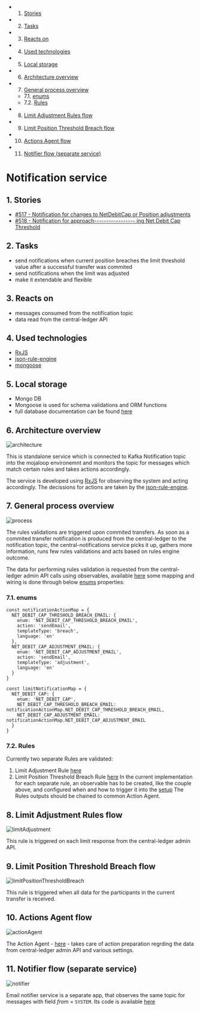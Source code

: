 <!-- vscode-markdown-toc -->
* 1. [Stories](#Stories)
* 2. [Tasks](#Tasks)
* 3. [Reacts on](#Reactson)
* 4. [Used technologies](#Usedtechnologies)
* 5. [Local storage](#Localstorage)
* 6. [Architecture overview](#Architectureoverview)
* 7. [General process overview](#Generalprocessoverview)
	* 7.1. [enums](#enums)
	* 7.2. [Rules](#Rules)
* 8. [Limit Adjustment Rules flow](#LimitAdjustmentRulesflow)
* 9. [Limit Position Threshold Breach flow](#LimitPositionThresholdBreachflow)
* 10. [Actions Agent flow](#ActionsAgentflow)
* 11. [Notifier flow (separate service)](#Notifierflowseparateservice)

<!-- vscode-markdown-toc-config
	numbering=true
	autoSave=true
	/vscode-markdown-toc-config -->
<!-- /vscode-markdown-toc -->
# Notification service

##  1. <a name='Stories'></a>Stories
* [#517 - Notification for changes to NetDebitCap or Position adjustments](https://github.com/mojaloop/project/issues/517)
* [#518 - Notification for approach-----------------
ing Net Debit Cap Threshold](https://github.com/mojaloop/project/issues/518)

##  2. <a name='Tasks'></a>Tasks
* send notifications when current position breaches the limit threshold value after a successful transfer was commited
* send notifications when the limit was adjusted 
* make it extendable and flexible

##  3. <a name='Reactson'></a>Reacts on 
* messages consumed from the notification topic
* data read from the central-ledger API

##  4. <a name='Usedtechnologies'></a>Used technologies
* [RxJS](https://github.com/ReactiveX/rxjs)
* [json-rule-engine](https://github.com/cachecontrol/json-rules-engine)
* [mongoose](https://github.com/Automattic/mongoose)

##  5. <a name='Localstorage'></a>Local storage
* Mongo DB
* Mongoose is used for schema validations and ORM functions
* full database documentation can be found [here]()

##  6. <a name='Architectureoverview'></a>Architecture overview
![architecture](docs/images/1.png)


This is standalone service which is connected to Kafka Notification topic into the mojaloop environemnt and monitors the topic for messages which match certain rules and takes actions accordingly. 

The service is developed using [RxJS](https://github.com/ReactiveX/rxjs) for observing the system and acting accordingly. The decissions for actions are taken by the [json-rule-engine](https://github.com/cachecontrol/json-rules-engine). 

##  7. <a name='Generalprocessoverview'></a>General process overview
![process](docs/images/2.png)

The rules validations are triggered upon commited transfers. As soon as a commited transfer notification is produced from the central-ledger to the notification topic, the central-notifications service picks it up, gathers more information, runs few rules validations and acts based on rules engine outcome.

The data for performing rules validation is requested from the central-ledger admin API calls using observables, available [here](src/observables/centralLedgerAPI.js) some mapping and wiring is done through below [enums](src/lib/enum.js) properties:

###  7.1. <a name='enums'></a>enums
```
const notificationActionMap = {
  NET_DEBIT_CAP_THRESHOLD_BREACH_EMAIL: {
    enum: 'NET_DEBIT_CAP_THRESHOLD_BREACH_EMAIL',
    action: 'sendEmail',
    templateType: 'breach',
    language: 'en'
  },
  NET_DEBIT_CAP_ADJUSTMENT_EMAIL: {
    enum: 'NET_DEBIT_CAP_ADJUSTMENT_EMAIL',
    action: 'sendEmail',
    templateType: 'adjustment',
    language: 'en'
  }
}

const limitNotificationMap = {
  NET_DEBIT_CAP: {
    enum: 'NET_DEBIT_CAP',
    NET_DEBIT_CAP_THRESHOLD_BREACH_EMAIL: notificationActionMap.NET_DEBIT_CAP_THRESHOLD_BREACH_EMAIL,
    NET_DEBIT_CAP_ADJUSTMENT_EMAIL: notificationActionMap.NET_DEBIT_CAP_ADJUSTMENT_EMAIL
  }
}
```

###  7.2. <a name='Rules'></a>Rules
Currently two separate Rules are validated: 
1. Limit Adjustment Rule [here](src/observables/rules/ndcAdjustment.js)
2. Limit Position Threshold Breach Rule [here](src/observables/rules/ndcBreach.js) 
In the current implementation for each separate rule, an observable has to be created, like the couple above, and configured when and how to trigger it into the [setup](src/setup.js)
The Rules outputs should be chained to common Action Agent.

##  8. <a name='LimitAdjustmentRulesflow'></a>Limit Adjustment Rules flow
![limitAdjustment](docs/images/3.png)

This rule is triggered on each limit response from the central-ledger admin API. 


##  9. <a name='LimitPositionThresholdBreachflow'></a>Limit Position Threshold Breach flow
![limitPositionThresholdBreach](docs/images/4.png)

This rule is triggered when all data for the participants in the current transfer is received.

##  10. <a name='ActionsAgentflow'></a>Actions Agent flow
![actionAgent](docs/images/5.png)

The Action Agent - [here](src/observables/actions) - takes care of action preparation regrding the data from central-ledger admin API and various settings.

##  11. <a name='Notifierflowseparateservice'></a>Notifier flow (separate service)
![notifier](docs/images/6.png)

Email notifier service is a separate app, that observes the same topic for messages with field *from* = `SYSTEM`. Its code is available [here](https://github.com/mojaloop/email-notifier)
